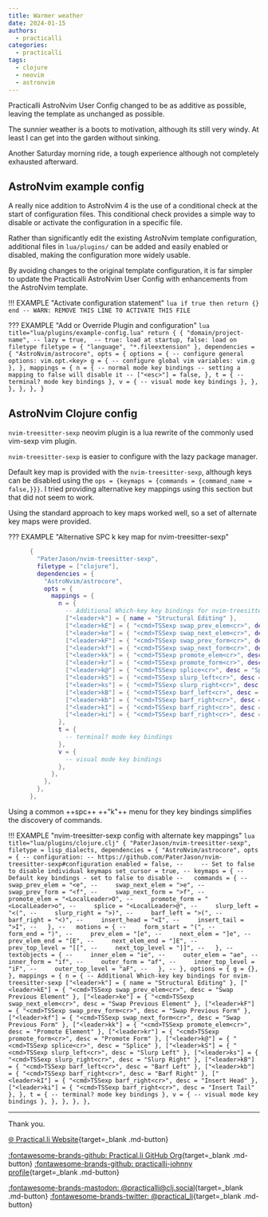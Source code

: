 ```yaml
---
title: Warmer weather
date: 2024-01-15
authors:
  - practicalli
categories:
  - practicalli
tags:
  - clojure
  - neovim
  - astronvim
---
```


Practicalli AstroNvim User Config changed to be as additive as possible, leaving the template as unchanged as possible.

The sunnier weather is a boots to motivation, although its still very windy.  At least I can get into the garden without sinking.

Another Saturday morning ride, a tough experience although not completely exhausted afterward.


<!-- more -->


## AstroNvim example config

A really nice addition to AstroNvim 4 is the use of a conditional check at the start of configuration files.  This conditional check provides a simple way to disable or activate the configuration in a specific file.

Rather than significantly edit the existing AstroNvim template configuration, additional files in `lua/plugins/` can be added and easily enabled or disabled, making the configuration more widely usable.

By avoiding changes to the original template configuration, it is far simpler to update the Practicalli AstroNvim User Config with enhancements from the AstroNvim template.

!!! EXAMPLE "Activate configuration statement"
    ```lua
    if true then return {} end -- WARN: REMOVE THIS LINE TO ACTIVATE THIS FILE
    ```

??? EXAMPLE "Add or Override Plugin and configuration"
    ```lua title="lua/plugins/example-config.lua"
    return {
      {
        "domain/project-name",
        -- lazy = true,  -- true: load at startup, false: load on filetype
        filetype = { "language", "*.fileextension" },
        dependencies = {
          "AstroNvim/astrocore",
          opts = {
            options = {
              -- configure general options: vim.opt.<key>
              g = {
                -- configure global vim variables: vim.g
              },
            },
            mappings = {
              n = {
                -- normal mode key bindings
                -- setting a mapping to false will disable it
                -- ["<esc>"] = false,
              },
              t = {
                -- terminal? mode key bindings
              },
              v = {
                -- visual mode key bindings
              },
            },
          },
        },
      },
    }
    ```


## AstroNvim Clojure config

`nvim-treesitter-sexp` neovim plugin is a lua rewrite of the commonly used vim-sexp vim plugin.

`nvim-treesitter-sexp` is easier to configure with the lazy package manager.

Default key map is provided with the `nvim-treesitter-sexp`, although keys can be disabled using the `ops = {keymaps = {commands = {command_name = false,}}}`.  I tried providing alternative key mappings using this section but that did not seem to work.

Using the standard approach to key maps worked well, so a set of alternate key maps were provided.

??? EXAMPLE "Alternative SPC k key map for nvim-treesitter-sexp"
```lua
      {
        "PaterJason/nvim-treesitter-sexp",
        filetype = ["clojure"],
        dependencies = {
          "AstroNvim/astrocore",
          opts = {
            mappings = {
              n = {
                -- Additional Which-key key bindings for nvim-treesitter-sexp
                ["<leader>k"] = { name = "Structural Editing" },
                ["<leader>kE"] = { "<cmd>TSSexp swap_prev_elem<cr>", desc = "Swap Previous Element" },
                ["<leader>ke"] = { "<cmd>TSSexp swap_next_elem<cr>", desc = "Swap Previous Element" },
                ["<leader>kF"] = { "<cmd>TSSexp swap_prev_form<cr>", desc = "Swap Previous Form" },
                ["<leader>kf"] = { "<cmd>TSSexp swap_next_form<cr>", desc = "Swap Previous Form" },
                ["<leader>kk"] = { "<cmd>TSSexp promote_elem<cr>", desc = "Promote Element" },
                ["<leader>kr"] = { "<cmd>TSSexp promote_form<cr>", desc = "Promote Form" },
                ["<leader>k@"] = { "<cmd>TSSexp splice<cr>", desc = "Splice" },
                ["<leader>kS"] = { "<cmd>TSSexp slurp_left<cr>", desc = "Slurp Left" },
                ["<leader>ks"] = { "<cmd>TSSexp slurp_right<cr>", desc = "Slurp Right" },
                ["<leader>kB"] = { "<cmd>TSSexp barf_left<cr>", desc = "Barf Left" },
                ["<leader>kb"] = { "<cmd>TSSexp barf_right<cr>", desc = "Barf Right" },
                ["<leader>kI"] = { "<cmd>TSSexp barf_right<cr>", desc = "Insert Head" },
                ["<leader>ki"] = { "<cmd>TSSexp barf_right<cr>", desc = "Insert Tail" },
              },
              t = {
                -- terminal? mode key bindings
              },
              v = {
                -- visual mode key bindings
              },
            },
          },
        },
      },
```

Using a common ++spc++ ++"k"++ menu for they key bindings simplifies the discovery of commands.


!!! EXAMPLE "nvim-treesitter-sexp config with alternate key mappings"
    ```lua title="lua/plugins/clojure.clj"
      {
        "PaterJason/nvim-treesitter-sexp",
        filetype = lisp_dialects,
        dependencies = {
          "AstroNvim/astrocore",
          opts = {
            -- configuration:
            -- https://github.com/PaterJason/nvim-treesitter-sexp#configuration
            enabled = false,
            --     -- Set to false to disable individual keymaps
            set_cursor = true,
            -- keymaps = {
            -- Default key bindings - set to false to disable
            --   commands = {
            --     swap_prev_elem = "<e",
            --     swap_next_elem = ">e",
            --     swap_prev_form = "<f",
            --     swap_next_form = ">f",
            --     promote_elem = "<LocalLeader>O",
            --     promote_form = "<LocalLeader>o",
            --     splice = "<LocalLeader>@",
            --     slurp_left = "<(",
            --     slurp_right = ">)",
            --     barf_left = ">(",
            --     barf_right = "<)",
            --     insert_head = "<I",
            --     insert_tail = ">I",
            --   },
            --   motions = {
            --     form_start = "(",
            --     form_end = ")",
            --     prev_elem = "[e",
            --     next_elem = "]e",
            --     prev_elem_end = "[E",
            --     next_elem_end = "]E",
            --     prev_top_level = "[[",
            --     next_top_level = "]]",
            --   },
            --   textobjects = {
            --     inner_elem = "ie",
            --     outer_elem = "ae",
            --     inner_form = "if",
            --     outer_form = "af",
            --     inner_top_level = "iF",
            --     outer_top_level = "aF",
            --   },
            -- },
            options = {
              g = {},
            },
            mappings = {
              n = {
                -- Additional Which-key key bindings for nvim-treesitter-sexp
                ["<leader>k"] = { name = "Structural Editing" },
                ["<leader>kE"] = { "<cmd>TSSexp swap_prev_elem<cr>", desc = "Swap Previous Element" },
                ["<leader>ke"] = { "<cmd>TSSexp swap_next_elem<cr>", desc = "Swap Previous Element" },
                ["<leader>kF"] = { "<cmd>TSSexp swap_prev_form<cr>", desc = "Swap Previous Form" },
                ["<leader>kf"] = { "<cmd>TSSexp swap_next_form<cr>", desc = "Swap Previous Form" },
                ["<leader>kk"] = { "<cmd>TSSexp promote_elem<cr>", desc = "Promote Element" },
                ["<leader>kr"] = { "<cmd>TSSexp promote_form<cr>", desc = "Promote Form" },
                ["<leader>k@"] = { "<cmd>TSSexp splice<cr>", desc = "Splice" },
                ["<leader>kS"] = { "<cmd>TSSexp slurp_left<cr>", desc = "Slurp Left" },
                ["<leader>ks"] = { "<cmd>TSSexp slurp_right<cr>", desc = "Slurp Right" },
                ["<leader>kB"] = { "<cmd>TSSexp barf_left<cr>", desc = "Barf Left" },
                ["<leader>kb"] = { "<cmd>TSSexp barf_right<cr>", desc = "Barf Right" },
                ["<leader>kI"] = { "<cmd>TSSexp barf_right<cr>", desc = "Insert Head" },
                ["<leader>ki"] = { "<cmd>TSSexp barf_right<cr>", desc = "Insert Tail" },
              },
              t = {
                -- terminal? mode key bindings
              },
              v = {
                -- visual mode key bindings
              },
            },
          },
        },
      },
    ```


---
Thank you.

[:globe_with_meridians: Practical.li Website](https://practical.li){target=_blank .md-button}

[:fontawesome-brands-github: Practical.li GitHub Org](https://github.com/practicalli){target=_blank .md-button}
[:fontawesome-brands-github: practicalli-johnny profile](https://github.com/practicalli-johnny){target=_blank .md-button}

[:fontawesome-brands-mastodon: @practicalli@clj.social](https://clj.social/@practicalli){target=_blank .md-button}
[:fontawesome-brands-twitter: @practical_li](https://twitter.com/practcial_li){target=_blank .md-button}
